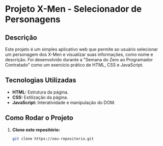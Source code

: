 # Projeto X-Men - Selecionador de Personagens

## Descrição
Este projeto é um simples aplicativo web que permite ao usuário selecionar um personagem dos X-Men e visualizar suas informações, como nome e descrição. Foi desenvolvido durante a "Semana do Zero ao Programador Contratado" como um exercício prático de HTML, CSS e JavaScript.

## Tecnologias Utilizadas
* **HTML:** Estrutura da página.
* **CSS:** Estilização da página.
* **JavaScript:** Interatividade e manipulação do DOM.

## Como Rodar o Projeto
1. **Clone este repositório:**
   ```bash
   git clone https://seu-repositorio.git
